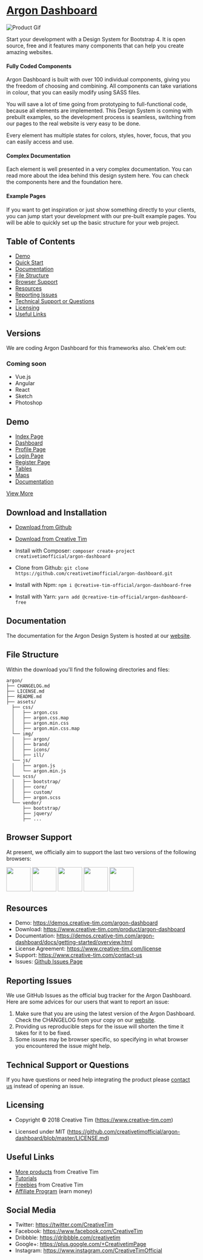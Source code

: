 # [Argon Dashboard](https://www.creative-tim.com/product/argon-dashboard)

![Product Gif](https://s3.amazonaws.com/creativetim_bucket/products/96/original/opt_ad_thumbnail.jpg)

Start your development with a Design System for Bootstrap 4. It is open source, free and it features many components that can help you create amazing websites.

#### Fully Coded Components

Argon Dashboard is built with over 100 individual components, giving you the freedom of choosing and combining. All components can take variations in colour, that you can easily modify using SASS files.

You will save a lot of time going from prototyping to full-functional code, because all elements are implemented. This Design System is coming with prebuilt examples, so the development process is seamless, switching from our pages to the real website is very easy to be done.

Every element has multiple states for colors, styles, hover, focus, that you can easily access and use.

#### Complex Documentation

Each element is well presented in a very complex documentation. You can read more about the idea behind this design system here. You can check the components here and the foundation here.

#### Example Pages

If you want to get inspiration or just show something directly to your clients, you can jump start your development with our pre-built example pages. You will be able to quickly set up the basic structure for your web project.

## Table of Contents

* [Demo](#demo)
* [Quick Start](#quick-start)
* [Documentation](#documentation)
* [File Structure](#file-structure)
* [Browser Support](#browser-support)
* [Resources](#resources)
* [Reporting Issues](#reporting-issues)
* [Technical Support or Questions](#technical-support-or-questions)
* [Licensing](#licensing)
* [Useful Links](#useful-links)

## Versions

We are coding Argon Dashboard for this frameworks also. Chek'em out:

### Coming soon

- Vue.js
- Angular
- React
- Sketch
- Photoshop

## Demo

- [Index Page](https://demos.creative-tim.com/argon-dashboard)
- [Dashboard](https://demos.creative-tim.com/argon-dashboard/index.html)
- [Profile Page](https://demos.creative-tim.com/argon-dashboard/examples/profile.html)
- [Login Page](https://demos.creative-tim.com/argon-dashboard/examples/login.html)
- [Register Page](https://demos.creative-tim.com/argon-dashboard/examples/register.html)
- [Tables](https://demos.creative-tim.com/argon-dashboard/examples/tables.html)
- [Maps](https://demos.creative-tim.com/argon-dashboard/examples/maps.html)
- [Documentation](https://demos.creative-tim.com/argon-dashboard/docs/getting-started/overview.html)

[View More](https://demos.creative-tim.com/argon-dashboard)

## Download and Installation

- [Download from Github](https://github.com/creativetimofficial/argon-dashboard/archive/master.zip)
- [Download from Creative Tim](https://www.creative-tim.com/product/argon-dashboard)


- Install with Composer: `composer create-project creativetimofficial/argon-dashboard`

- Clone from Github: `git clone https://github.com/creativetimofficial/argon-dashboard.git`

- Install with Npm: `npm i @creative-tim-official/argon-dashboard-free`

- Install with Yarn: `yarn add @creative-tim-official/argon-dashboard-free`


## Documentation

The documentation for the Argon Design System is hosted at our [website](https://demos.creative-tim.com/argon-dashboard/docs/getting-started/overview.html).

## File Structure

Within the download you'll find the following directories and files:

```
argon/
├── CHANGELOG.md
├── LICENSE.md
├── README.md
├── assets/
  ├── css/
  │   ├── argon.css
  │   ├── argon.css.map
  │   ├── argon.min.css
  │   ├── argon.min.css.map
  └── img/
  │   ├── argon/
  │   ├── brand/
  │   ├── icons/
  │   ├── ill/
  └── js/
  │   ├── argon.js
  │   └── argon.min.js
  └── scss/
  │   ├── bootstrap/
  │   ├── core/
  │   ├── custom/
  │   ├── argon.scss
  └── vendor/
      ├── bootstrap/
      ├── jquery/
      ├── ...

```

## Browser Support

At present, we officially aim to support the last two versions of the following browsers:

<img src="https://s3.amazonaws.com/creativetim_bucket/github/browser/chrome.png" width="64" height="64"> <img src="https://s3.amazonaws.com/creativetim_bucket/github/browser/firefox.png" width="64" height="64"> <img src="https://s3.amazonaws.com/creativetim_bucket/github/browser/edge.png" width="64" height="64"> <img src="https://s3.amazonaws.com/creativetim_bucket/github/browser/safari.png" width="64" height="64"> <img src="https://s3.amazonaws.com/creativetim_bucket/github/browser/opera.png" width="64" height="64">

## Resources

- Demo: <https://demos.creative-tim.com/argon-dashboard>
- Download: <https://www.creative-tim.com/product/argon-dashboard>
- Documentation: <https://demos.creative-tim.com/argon-dashboard/docs/getting-started/overview.html>
- License Agreement: <https://www.creative-tim.com/license>
- Support: <https://www.creative-tim.com/contact-us>
- Issues: [Github Issues Page](https://github.com/creativetimofficial/argon-dashboard/issues)

## Reporting Issues

We use GitHub Issues as the official bug tracker for the Argon Dashboard. Here are some advices for our users that want to report an issue:

1. Make sure that you are using the latest version of the Argon Dashboard. Check the CHANGELOG from your copy on our [website](https://www.creative-tim.com).
2. Providing us reproducible steps for the issue will shorten the time it takes for it to be fixed.
3. Some issues may be browser specific, so specifying in what browser you encountered the issue might help.

## Technical Support or Questions

If you have questions or need help integrating the product please [contact us](https://www.creative-tim.com/contact-us) instead of opening an issue.

## Licensing

- Copyright &copy; 2018 Creative Tim (https://www.creative-tim.com)

- Licensed under MIT (https://github.com/creativetimofficial/argon-dashboard/blob/master/LICENSE.md)

## Useful Links

- [More products](https://www.creative-tim.com/bootstrap-themes) from Creative Tim
- [Tutorials](https://www.youtube.com/channel/UCVyTG4sCw-rOvB9oHkzZD1w)
- [Freebies](https://www.creative-tim.com/bootstrap-themes/free) from Creative Tim
- [Affiliate Program](https://www.creative-tim.com/affiliates/new) (earn money)

## Social Media

- Twitter: <https://twitter.com/CreativeTim>
- Facebook: <https://www.facebook.com/CreativeTim>
- Dribbble: <https://dribbble.com/creativetim>
- Google+: <https://plus.google.com/+CreativetimPage>
- Instagram: <https://www.instagram.com/CreativeTimOfficial>

